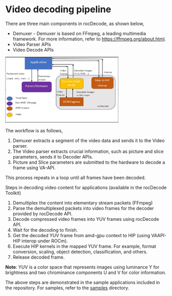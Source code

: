# Video decoding pipeline

There are three main components in rocDecode, as shown below, 

- Demuxer - Demuxer is based on FFmpeg, a leading multimedia framework. For more information, refer to https://ffmpeg.org/about.html.
- Video Parser APIs 
- Video Decode APIs
  

<p align="left"><img width="70%" src="../data/VideoDecoderPipeline.PNG" /></p>

The workflow is as follows,

1. Demuxer extracts a segment of the video data and sends it to the Video parser.
2. The Video parser extracts crucial information, such as picture and slice parameters, sends it to Decoder APIs.
3. Picture and Slice parameters are submitted to the hardware to decode a frame using VA-API.

This process repeats in a loop until all frames have been decoded.

Steps in decoding video content for applications (available in the rocDecode Toolkit)

1. Demultiplex the content into elementary stream packets (FFmpeg)
2. Parse the demultiplexed packets into video frames for the decoder provided by rocDecode API.
3. Decode compressed video frames into YUV frames using rocDecode API.
4. Wait for the decoding to finish.
5. Get the decoded YUV frame from amd-gpu context to HIP (using VAAPI-HIP interop under ROCm).
6. Execute HIP kernels in the mapped YUV frame. For example, format conversion, scaling, object detection, classification, and others.
7. Release decoded frame.

**Note**: YUV is a color space that represents images using luminance Y for brightness and two chrominance components U and V for color information.

The above steps are demonstrated in the sample applications included in the repository. For samples, refer to the [samples](https://github.com/ROCm/rocDecode/tree/develop/samples) directory. 

